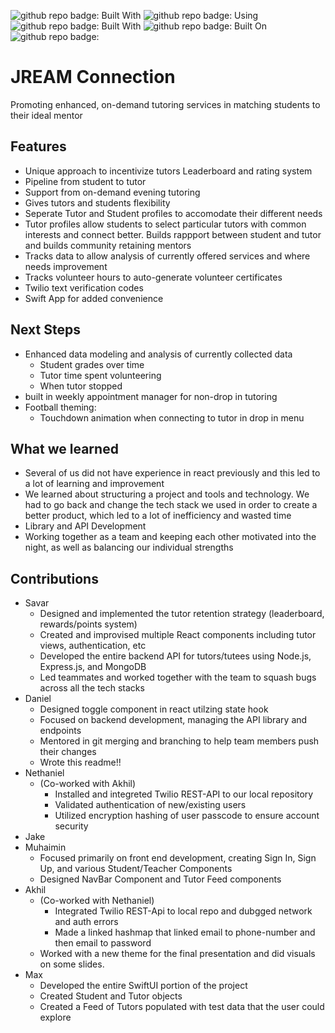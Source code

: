 ![github repo badge: Built With](https://img.shields.io/badge/Using-Typescript-181717?color=blue) ![github repo badge: Using](https://img.shields.io/badge/Using-SwiftUI-181717?color=orange) ![github repo badge: Built With](https://img.shields.io/badge/Using-React-181717?color=blue) ![github repo badge: Built On](https://img.shields.io/badge/Built%20On-VSCode-181717?color=blue) ![github repo badge: ](https://img.shields.io/badge/-MongoDB-181717?color=green)

# JREAM Connection
Promoting  enhanced, on-demand tutoring services in  matching students to their ideal mentor

## Features
- Unique approach to incentivize tutors
Leaderboard and rating system
- Pipeline from student to tutor
- Support from on-demand evening tutoring 
- Gives tutors and students flexibility
- Seperate Tutor and Student profiles to accomodate their different needs
- Tutor profiles allow students to select particular tutors with common interests and connect better. Builds rappport between student and tutor and builds community retaining mentors
- Tracks data to allow analysis of currently offered services and where needs improvement
- Tracks volunteer hours to auto-generate volunteer certificates
- Twilio text verification codes
- Swift App for added convenience

## Next Steps
- Enhanced data modeling and analysis of currently collected data
  - Student grades over time
  - Tutor time spent volunteering
  - When tutor stopped
- built in weekly appointment manager for non-drop in tutoring
- Football theming:
  - Touchdown animation when connecting to tutor in drop in menu

## What we learned
- Several of us did not have experience in react previously and this led to a lot of learning and improvement
- We learned about structuring a project and tools and technology. We had to go back and change the tech stack we used in order to create a better product, which led to a lot of inefficiency and wasted time
- Library and API Development
- Working together as a team and keeping each other motivated into the night, as well as balancing our individual strengths

## Contributions
- Savar
  - Designed and implemented the tutor retention strategy (leaderboard, rewards/points system)
  - Created and improvised multiple React components including tutor views, authentication, etc
  - Developed the entire backend API for tutors/tutees using Node.js, Express.js, and MongoDB
  - Led teammates and worked together with the team to squash bugs across all the tech stacks
- Daniel
  - Designed toggle component in react utilzing state hook
  - Focused on backend development, managing the API library and endpoints
  - Mentored in git merging and branching to help team members push their changes
  - Wrote this readme!!
- Nethaniel
    - (Co-worked with Akhil)
      - Installed and integreted Twilio REST-API to our local repository
      - Validated authentication of new/existing users
      - Utilized encryption hashing of user passcode to ensure account security
- Jake
- Muhaimin
  - Focused primarily on front end development, creating Sign In, Sign Up, and various Student/Teacher Components
  - Designed NavBar Component and Tutor Feed components
- Akhil
  - (Co-worked with Nethaniel)
    - Integrated Twilio REST-Api to local repo and dubgged network and auth errors
    - Made a linked hashmap that linked email to phone-number and then email to password   
  - Worked with a new theme for the final presentation and did visuals on some slides.
- Max
  - Developed the entire SwiftUI portion of the project
  - Created Student and Tutor objects
  - Created a Feed of Tutors populated with test data that the user could explore
